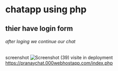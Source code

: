 # chatapp using php 
## thier have login form 
###### after loging we continue our chat
screenshot
![Screenshot (39)](https://user-images.githubusercontent.com/74052369/127592940-74fb5d2e-a7d4-47b8-a63d-0a631d780d61.png)
visite in deployment
https://pranaychat.000webhostapp.com/index.php
